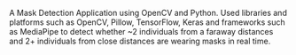 A Mask Detection Application using OpenCV and Python. Used libraries and platforms such as OpenCV, Pillow, TensorFlow, Keras and frameworks such as MediaPipe to detect whether ~2 individuals from a faraway distances and 2+ individuals from close distances are wearing masks in real time. 

